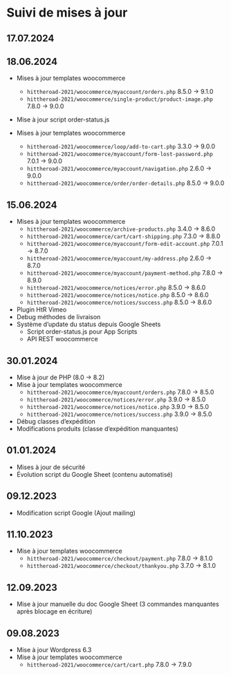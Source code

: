 # Suivi de mises à jour

## 17.07.2024

## 18.06.2024

* Mises à jour templates woocommerce
  * `hittheroad-2021/woocommerce/myaccount/orders.php` 8.5.0 → 9.1.0
  * `hittheroad-2021/woocommerce/single-product/product-image.php` 7.8.0 → 9.0.0

* Mise à jour script order-status.js
* Mises à jour templates woocommerce
  * `hittheroad-2021/woocommerce/loop/add-to-cart.php` 3.3.0 → 9.0.0
  * `hittheroad-2021/woocommerce/myaccount/form-lost-password.php` 7.0.1 → 9.0.0
  * `hittheroad-2021/woocommerce/myaccount/navigation.php` 2.6.0 → 9.0.0
  * `hittheroad-2021/woocommerce/order/order-details.php` 8.5.0 → 9.0.0

## 15.06.2024

* Mises à jour templates woocommerce
  * `hittheroad-2021/woocommerce/archive-products.php` 3.4.0 → 8.6.0
  * `hittheroad-2021/woocommerce/cart/cart-shipping.php` 7.3.0 → 8.8.0
  * `hittheroad-2021/woocommerce/myaccount/form-edit-account.php` 7.0.1 → 8.7.0
  * `hittheroad-2021/woocommerce/myaccount/my-address.php` 2.6.0 → 8.7.0
  * `hittheroad-2021/woocommerce/myaccount/payment-method.php` 7.8.0 → 8.9.0
  * `hittheroad-2021/woocommerce/notices/error.php` 8.5.0 → 8.6.0
  * `hittheroad-2021/woocommerce/notices/notice.php` 8.5.0 → 8.6.0
  * `hittheroad-2021/woocommerce/notices/success.php` 8.5.0 → 8.6.0
* Plugin HtR Vimeo
* Debug méthodes de livraison
* Système d’update du status depuis Google Sheets
  * Script order-status.js pour App Scripts
  * API REST woocommerce

## 30.01.2024

* Mise à jour de PHP (8.0 → 8.2)
* Mise à jour templates woocommerce
  * `hittheroad-2021/woocommerce/myaccount/orders.php` 7.8.0 → 8.5.0
  * `hittheroad-2021/woocommerce/notices/error.php` 3.9.0 → 8.5.0
  * `hittheroad-2021/woocommerce/notices/notice.php` 3.9.0 → 8.5.0
  * `hittheroad-2021/woocommerce/notices/success.php` 3.9.0 → 8.5.0
* Débug classes d’expédition
* Modifications produits (classe d’expédition manquantes)

## 01.01.2024

* Mises à jour de sécurité
* Évolution script du Google Sheet (contenu automatisé)

## 09.12.2023

* Modification script Google (Ajout mailing)

## 11.10.2023

* Mise à jour templates woocommerce
  * `hittheroad-2021/woocommerce/checkout/payment.php` 7.8.0 → 8.1.0
  * `hittheroad-2021/woocommerce/checkout/thankyou.php` 3.7.0 → 8.1.0

## 12.09.2023

* Mise à jour manuelle du doc Google Sheet (3 commandes manquantes après blocage en écriture)

## 09.08.2023

* Mise à jour Wordpress 6.3
* Mise à jour templates woocommerce
  * `hittheroad-2021/woocommerce/cart/cart.php` 7.8.0 → 7.9.0
